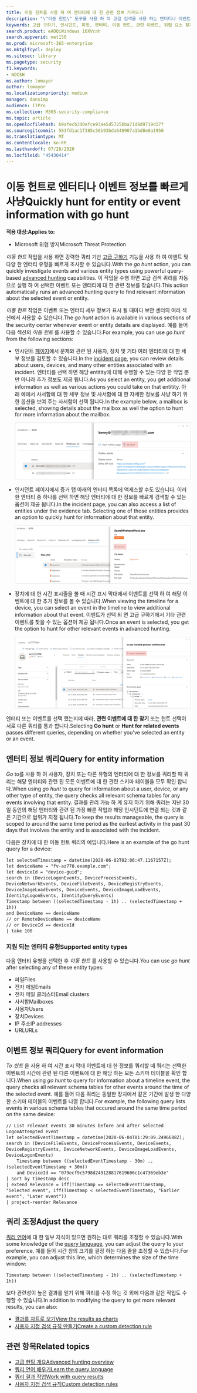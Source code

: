 ```yaml
---
title: 이동 헌트를 사용 하 여 엔터티에 대 한 관련 정보 가져오기
description: "\"이동 헌트\" 도구를 사용 하 여 고급 검색을 사용 하는 엔터티나 이벤트에 대 한 관련 정보를 빠르게 쿼리 하는 방법을 알아봅니다."
keywords: 고급 구하기, 인시던트, 피벗, 엔터티, 이동 헌트, 관련 이벤트, 위협 요소 찾기, 사이버 위협 구하기, 검색, 쿼리, 원격 분석, Microsoft 365, Microsoft Threat Protection
search.product: eADQiWindows 10XVcnh
search.appverid: met150
ms.prod: microsoft-365-enterprise
ms.mktglfcycl: deploy
ms.sitesec: library
ms.pagetype: security
f1.keywords:
- NOCSH
ms.author: lomayor
author: lomayor
ms.localizationpriority: medium
manager: dansimp
audience: ITPro
ms.collection: M365-security-compliance
ms.topic: article
ms.openlocfilehash: b9afecb3d0efce93ae5d5725bba71d8d9719d17f
ms.sourcegitcommit: 583fd1ac1f385c58b93bda648907a1bd8e0a1950
ms.translationtype: MT
ms.contentlocale: ko-KR
ms.lasthandoff: 07/28/2020
ms.locfileid: "45430414"
---
```

# <a name="quickly-hunt-for-entity-or-event-information-with-go-hunt"></a><span data-ttu-id="bddf3-104">이동 헌트로 엔터티나 이벤트 정보를 빠르게 사냥</span><span class="sxs-lookup"><span data-stu-id="bddf3-104">Quickly hunt for entity or event information with go hunt</span></span>

<span data-ttu-id="bddf3-105">**적용 대상:**</span><span class="sxs-lookup"><span data-stu-id="bddf3-105">**Applies to:**</span></span>
- <span data-ttu-id="bddf3-106">Microsoft 위협 방지</span><span class="sxs-lookup"><span data-stu-id="bddf3-106">Microsoft Threat Protection</span></span>

<span data-ttu-id="bddf3-107">*이동 헌트* 작업을 사용 하면 강력한 쿼리 기반 [고급 구하기](advanced-hunting-overview.md) 기능을 사용 하 여 이벤트 및 다양 한 엔터티 유형을 빠르게 조사할 수 있습니다.</span><span class="sxs-lookup"><span data-stu-id="bddf3-107">With the *go hunt* action, you can quickly investigate events and various entity types using powerful query-based [advanced hunting](advanced-hunting-overview.md) capabilities.</span></span> <span data-ttu-id="bddf3-108">이 작업을 수행 하면 고급 검색 쿼리를 자동으로 실행 하 여 선택한 이벤트 또는 엔터티에 대 한 관련 정보를 찾습니다.</span><span class="sxs-lookup"><span data-stu-id="bddf3-108">This action automatically runs an advanced hunting query to find relevant information about the selected event or entity.</span></span>

<span data-ttu-id="bddf3-109">*이동 헌트* 작업은 이벤트 또는 엔터티 세부 정보가 표시 될 때마다 보안 센터의 여러 섹션에서 사용할 수 있습니다.</span><span class="sxs-lookup"><span data-stu-id="bddf3-109">The *go hunt* action is available in various sections of the security center whenever event or entity details are displayed.</span></span> <span data-ttu-id="bddf3-110">예를 들어 다음 섹션의 *이동 헌트* 를 사용할 수 있습니다.</span><span class="sxs-lookup"><span data-stu-id="bddf3-110">For example, you can use *go hunt* from the following sections:</span></span>

- <span data-ttu-id="bddf3-111">인시던트 [페이지](investigate-incidents.md#incident-overview)에서 문제와 관련 된 사용자, 장치 및 기타 여러 엔터티에 대 한 세부 정보를 검토할 수 있습니다.</span><span class="sxs-lookup"><span data-stu-id="bddf3-111">In the [incident page](investigate-incidents.md#incident-overview), you can review details about users, devices, and many other entities associated with an incident.</span></span> <span data-ttu-id="bddf3-112">엔터티를 선택 하면 해당 entitity에 대해 수행할 수 있는 다양 한 작업 뿐만 아니라 추가 정보도 제공 됩니다.</span><span class="sxs-lookup"><span data-stu-id="bddf3-112">As you select an entity, you get additional information as well as various actions you could take on that entitity.</span></span> <span data-ttu-id="bddf3-113">아래 예에서 사서함에 대 한 세부 정보 및 사서함에 대 한 자세한 정보를 사냥 하기 위한 옵션을 보여 주는 사서함이 선택 됩니다.</span><span class="sxs-lookup"><span data-stu-id="bddf3-113">In the example below, a mailbox is selected, showing details about the mailbox as well the option to hunt for more information about the mailbox.</span></span>

    ![이동 헌트 옵션을 사용 하 여 사서함 세부 정보를 보여 주는 이미지](../../media/mtp-ah/go-hunt-email.png)

- <span data-ttu-id="bddf3-115">인시던트 페이지에서 증거 탭 아래의 엔터티 목록에 액세스할 수도 있습니다. 이러한 엔터티 중 하나를 선택 하면 해당 엔터티에 대 한 정보를 빠르게 검색할 수 있는 옵션이 제공 됩니다.</span><span class="sxs-lookup"><span data-stu-id="bddf3-115">In the incident page, you can also access a list of entities under the evidence tab. Selecting one of those entities provides an option to quickly hunt for information about that entity.</span></span>

    ![증거 탭의 이동 헌트 옵션을 사용 하 여 선택한 파일을 보여 주는 이미지](../../media/mtp-ah/go-hunt-evidence-file.png)


- <span data-ttu-id="bddf3-117">장치에 대 한 시간 표시줄을 볼 때 시간 표시 막대에서 이벤트를 선택 하 여 해당 이벤트에 대 한 추가 정보를 볼 수 있습니다.</span><span class="sxs-lookup"><span data-stu-id="bddf3-117">When viewing the timeline for a device, you can select an event in the timeline to view additional information about that event.</span></span> <span data-ttu-id="bddf3-118">이벤트가 선택 되 면 고급 구하기에서 기타 관련 이벤트를 찾을 수 있는 옵션이 제공 됩니다.</span><span class="sxs-lookup"><span data-stu-id="bddf3-118">Once an event is selected, you get the option to hunt for other relevant events in advanced hunting.</span></span>

    ![이동 헌트 옵션을 사용한 이벤트 세부 정보를 보여 주는 이미지](../../media/mtp-ah/go-hunt-event.png)

<span data-ttu-id="bddf3-120">엔터티 또는 이벤트를 선택 했는지에 따라, **관련 이벤트에 대 한** **찾기** 또는 헌트 선택이 서로 다른 쿼리를 통과 합니다.</span><span class="sxs-lookup"><span data-stu-id="bddf3-120">Selecting **Go hunt** or **Hunt for related events** passes different queries, depending on whether you've selected an entity or an event.</span></span>

## <a name="query-for-entity-information"></a><span data-ttu-id="bddf3-121">엔터티 정보 쿼리</span><span class="sxs-lookup"><span data-stu-id="bddf3-121">Query for entity information</span></span>
<span data-ttu-id="bddf3-122">*Go* to를 사용 하 여 사용자, 장치 또는 다른 유형의 엔터티에 대 한 정보를 쿼리할 때 쿼리는 해당 엔터티와 관련 된 모든 이벤트에 대 한 관련 스키마 테이블을 모두 확인 합니다.</span><span class="sxs-lookup"><span data-stu-id="bddf3-122">When using *go hunt* to query for information about a user, device, or any other type of entity, the query checks all relevant schema tables for any events involving that entity.</span></span> <span data-ttu-id="bddf3-123">결과를 관리 가능 하 게 유지 하기 위해 쿼리는 지난 30 일 동안의 해당 엔터티와 관련 된 가장 빠른 작업과 해당 인시던트에 연결 되는 것과 같은 기간으로 범위가 지정 됩니다.</span><span class="sxs-lookup"><span data-stu-id="bddf3-123">To keep the results manageable, the query is scoped to around the same time period as the earliest activity in the past 30 days that involves the entity and is associated with the incident.</span></span>

<span data-ttu-id="bddf3-124">다음은 장치에 대 한 이동 헌트 쿼리의 예입니다.</span><span class="sxs-lookup"><span data-stu-id="bddf3-124">Here is an example of the go hunt query for a device:</span></span>

```kusto
let selectedTimestamp = datetime(2020-06-02T02:06:47.1167157Z);
let deviceName = "fv-az770.example.com";
let deviceId = "device-guid";
search in (DeviceLogonEvents, DeviceProcessEvents, DeviceNetworkEvents, DeviceFileEvents, DeviceRegistryEvents, DeviceImageLoadEvents, DeviceEvents, DeviceImageLoadEvents, IdentityLogonEvents, IdentityQueryEvents)
Timestamp between ((selectedTimestamp - 1h) .. (selectedTimestamp + 1h))
and DeviceName == deviceName
// or RemoteDeviceName == deviceName
// or DeviceId == deviceId
| take 100
```
### <a name="supported-entity-types"></a><span data-ttu-id="bddf3-125">지원 되는 엔터티 유형</span><span class="sxs-lookup"><span data-stu-id="bddf3-125">Supported entity types</span></span>
<span data-ttu-id="bddf3-126">다음 엔터티 유형을 선택한 후 *이동 헌트* 를 사용할 수 있습니다.</span><span class="sxs-lookup"><span data-stu-id="bddf3-126">You can use *go hunt* after selecting any of these entity types:</span></span>

- <span data-ttu-id="bddf3-127">파일</span><span class="sxs-lookup"><span data-stu-id="bddf3-127">Files</span></span>
- <span data-ttu-id="bddf3-128">전자 메일</span><span class="sxs-lookup"><span data-stu-id="bddf3-128">Emails</span></span>
- <span data-ttu-id="bddf3-129">전자 메일 클러스터</span><span class="sxs-lookup"><span data-stu-id="bddf3-129">Email clusters</span></span>
- <span data-ttu-id="bddf3-130">사서함</span><span class="sxs-lookup"><span data-stu-id="bddf3-130">Mailboxes</span></span>
- <span data-ttu-id="bddf3-131">사용자</span><span class="sxs-lookup"><span data-stu-id="bddf3-131">Users</span></span>
- <span data-ttu-id="bddf3-132">장치</span><span class="sxs-lookup"><span data-stu-id="bddf3-132">Devices</span></span>
- <span data-ttu-id="bddf3-133">IP 주소</span><span class="sxs-lookup"><span data-stu-id="bddf3-133">IP addresses</span></span>
- <span data-ttu-id="bddf3-134">URL</span><span class="sxs-lookup"><span data-stu-id="bddf3-134">URLs</span></span>

## <a name="query-for-event-information"></a><span data-ttu-id="bddf3-135">이벤트 정보 쿼리</span><span class="sxs-lookup"><span data-stu-id="bddf3-135">Query for event information</span></span>
<span data-ttu-id="bddf3-136">*To 헌트* 을 사용 하 여 시간 표시 막대 이벤트에 대 한 정보를 쿼리할 때 쿼리는 선택한 이벤트의 시간에 관련 된 다른 이벤트에 대 한 해당 하는 모든 스키마 테이블을 확인 합니다.</span><span class="sxs-lookup"><span data-stu-id="bddf3-136">When using *go hunt* to query for information about a timeline event, the query checks all relevant schema tables for other events around the time of the selected event.</span></span> <span data-ttu-id="bddf3-137">예를 들어 다음 쿼리는 동일한 장치에서 같은 기간에 발생 한 다양 한 스키마 테이블의 이벤트를 나열 합니다.</span><span class="sxs-lookup"><span data-stu-id="bddf3-137">For example, the following query lists events in various schema tables that occured around the same time period on the same device:</span></span>

```kusto
// List relevant events 30 minutes before and after selected LogonAttempted event
let selectedEventTimestamp = datetime(2020-06-04T01:29:09.2496688Z);
search in (DeviceFileEvents, DeviceProcessEvents, DeviceEvents, DeviceRegistryEvents, DeviceNetworkEvents, DeviceImageLoadEvents, DeviceLogonEvents)
    Timestamp between ((selectedEventTimestamp - 30m) .. (selectedEventTimestamp + 30m))
    and DeviceId == "079ecf9c5798d249128817619606c1c47369eb3e"
| sort by Timestamp desc
| extend Relevance = iff(Timestamp == selectedEventTimestamp, "Selected event", iff(Timestamp < selectedEventTimestamp, "Earlier event", "Later event"))
| project-reorder Relevance
```

## <a name="adjust-the-query"></a><span data-ttu-id="bddf3-138">쿼리 조정</span><span class="sxs-lookup"><span data-stu-id="bddf3-138">Adjust the query</span></span>
<span data-ttu-id="bddf3-139">[쿼리 언어](advanced-hunting-query-language.md)에 대 한 일부 지식이 있으면 원하는 대로 쿼리를 조정할 수 있습니다.</span><span class="sxs-lookup"><span data-stu-id="bddf3-139">With some knowledge of the [query language](advanced-hunting-query-language.md), you can adjust the query to your preference.</span></span> <span data-ttu-id="bddf3-140">예를 들어 시간 창의 크기를 결정 하는 다음 줄을 조정할 수 있습니다.</span><span class="sxs-lookup"><span data-stu-id="bddf3-140">For example, you can adjust this line, which determines the size of the time window:</span></span>

```kusto
Timestamp between ((selectedTimestamp - 1h) .. (selectedTimestamp + 1h))
```

<span data-ttu-id="bddf3-141">보다 관련성이 높은 결과를 얻기 위해 쿼리를 수정 하는 것 외에 다음과 같은 작업도 수행할 수 있습니다.</span><span class="sxs-lookup"><span data-stu-id="bddf3-141">In addition to modifying the query to get more relevant results, you can also:</span></span>
- [<span data-ttu-id="bddf3-142">결과를 차트로 보기</span><span class="sxs-lookup"><span data-stu-id="bddf3-142">View the results as charts</span></span>](advanced-hunting-query-results.md#view-query-results-as-a-table-or-chart)
- [<span data-ttu-id="bddf3-143">사용자 지정 검색 규칙 만들기</span><span class="sxs-lookup"><span data-stu-id="bddf3-143">Create a custom detection rule</span></span>](custom-detection-rules.md)

## <a name="related-topics"></a><span data-ttu-id="bddf3-144">관련 항목</span><span class="sxs-lookup"><span data-stu-id="bddf3-144">Related topics</span></span>
- [<span data-ttu-id="bddf3-145">고급 헌팅 개요</span><span class="sxs-lookup"><span data-stu-id="bddf3-145">Advanced hunting overview</span></span>](advanced-hunting-overview.md)
- [<span data-ttu-id="bddf3-146">쿼리 언어 배우기</span><span class="sxs-lookup"><span data-stu-id="bddf3-146">Learn the query language</span></span>](advanced-hunting-query-language.md)
- [<span data-ttu-id="bddf3-147">쿼리 결과 작업</span><span class="sxs-lookup"><span data-stu-id="bddf3-147">Work with query results</span></span>](advanced-hunting-query-results.md)
- [<span data-ttu-id="bddf3-148">사용자 지정 검색 규칙</span><span class="sxs-lookup"><span data-stu-id="bddf3-148">Custom detection rules</span></span>](custom-detection-rules.md)